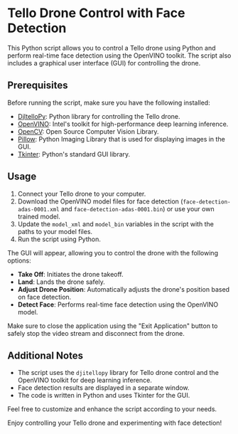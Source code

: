 # Tello Drone Control with Face Detection

This Python script allows you to control a Tello drone using Python and perform real-time face detection using the OpenVINO toolkit. The script also includes a graphical user interface (GUI) for controlling the drone.

## Prerequisites

Before running the script, make sure you have the following installed:

- [DjItelloPy](https://github.com/damiafuentes/DJITelloPy): Python library for controlling the Tello drone.
- [OpenVINO](https://software.intel.com/content/www/us/en/develop/tools/openvino-toolkit.html): Intel's toolkit for high-performance deep learning inference.
- [OpenCV](https://opencv.org/): Open Source Computer Vision Library.
- [Pillow](https://pillow.readthedocs.io/en/stable/): Python Imaging Library that is used for displaying images in the GUI.
- [Tkinter](https://docs.python.org/3/library/tkinter.html): Python's standard GUI library.

## Usage

1. Connect your Tello drone to your computer.
2. Download the OpenVINO model files for face detection (`face-detection-adas-0001.xml` and `face-detection-adas-0001.bin`) or use your own trained model.
3. Update the `model_xml` and `model_bin` variables in the script with the paths to your model files.
4. Run the script using Python.

The GUI will appear, allowing you to control the drone with the following options:
- **Take Off**: Initiates the drone takeoff.
- **Land**: Lands the drone safely.
- **Adjust Drone Position**: Automatically adjusts the drone's position based on face detection.
- **Detect Face**: Performs real-time face detection using the OpenVINO model.

Make sure to close the application using the "Exit Application" button to safely stop the video stream and disconnect from the drone.

## Additional Notes

- The script uses the `djitellopy` library for Tello drone control and the OpenVINO toolkit for deep learning inference.
- Face detection results are displayed in a separate window.
- The code is written in Python and uses Tkinter for the GUI.

Feel free to customize and enhance the script according to your needs.

Enjoy controlling your Tello drone and experimenting with face detection!
